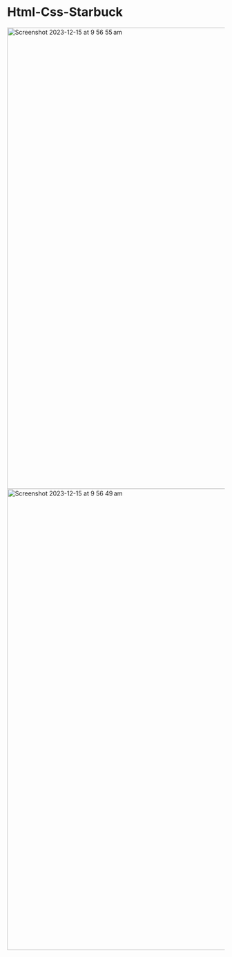 # Html-Css-Starbuck
<img width="1065" alt="Screenshot 2023-12-15 at 9 56 55 am" src="https://github.com/henryKyuhyun/Html-Css-Starbuck/assets/118201123/9c38f7a1-560d-44ca-a46c-570e86b2ae07">
<img width="1065" alt="Screenshot 2023-12-15 at 9 56 49 am" src="https://github.com/henryKyuhyun/Html-Css-Starbuck/assets/118201123/f6f97f63-3f83-4257-bdd6-7febc864eb21">

